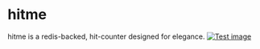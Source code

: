 hitme
=====

hitme is a redis-backed, hit-counter designed for elegance.
[![Test image](https://ryanseys-hitme.jit.su/images/img.svg)](https://ryanseys-hitme.jit.su/images/img.svg)

